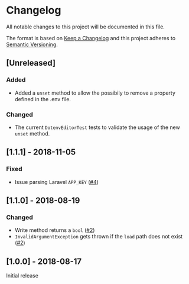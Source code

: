 # Changelog
All notable changes to this project will be documented in this file.

The format is based on [Keep a Changelog](http://keepachangelog.com/en/1.0.0/) and this project adheres to [Semantic Versioning](http://semver.org/spec/v2.0.0.html).

## [Unreleased]
### Added
* Added a `unset` method to allow the possibily to remove a property defined in the .env file.

### Changed
* The current `DotenvEditorTest` tests to validate the usage of the new `unset` method.

## [1.1.1] - 2018-11-05
### Fixed
* Issue parsing Laravel `APP_KEY` ([#4](https://github.com/sixlive/dotenv-editor/pull/4))

## [1.1.0] - 2018-08-19
### Changed
* Write method returns a `bool` ([#2](https://github.com/sixlive/dotenv-editor/pull/2))
* `InvalidArgumentException` gets thrown if the `load` path does not exist ([#2](https://github.com/sixlive/dotenv-editor/pull/2))

## [1.0.0] - 2018-08-17
Initial release
